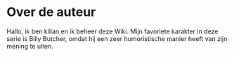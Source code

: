 # Over de auteur
Hallo, ik ben kilian en ik beheer deze Wiki. Mijn favoriete karakter in deze serie is Billy Butcher, omdat hij een zeer humoristische manier heeft van zijn mening te uiten.
